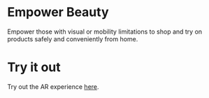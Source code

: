 # Empower Beauty

Empower those with visual or mobility limitations to shop and try on products safely and conveniently from home.

# Try it out

Try out the AR experience [here](https://lens.snapchat.com/4e0b875bc8d74f9b96e9956f5ebd9f70).
